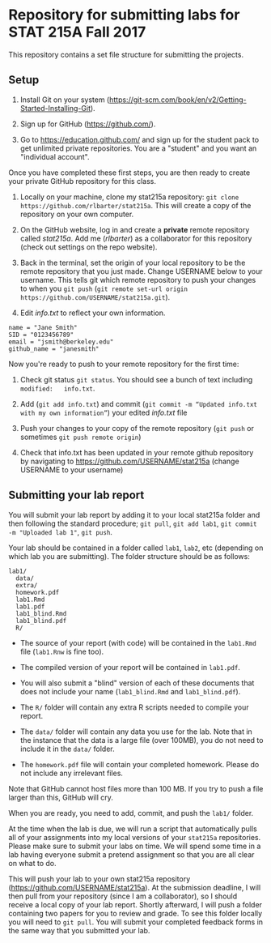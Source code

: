# Repository for submitting labs for STAT 215A Fall 2017

This repository contains a set file structure for submitting the projects.


## Setup



1. Install Git on your system (https://git-scm.com/book/en/v2/Getting-Started-Installing-Git).

1. Sign up for GitHub (https://github.com/).

1. Go to https://education.github.com/ and sign up for the student pack to get unlimited private repositories. You are a "student" and you want an "individual account".

Once you have completed these first steps, you are then ready to create your private GitHub repository for this class.

1. Locally on your machine, clone my stat215a repository: `git clone https://github.com/rlbarter/stat215a`. This will create a copy of the repository on your own computer.

1. On the GitHub website, log in and create a **private** remote repository called *stat215a*. Add me (*rlbarter*) as a collaborator for this repository (check out settings on the repo website).

1. Back in the terminal, set the origin of your local repository to be the remote repository that you just made. Change USERNAME below to your username. This tells git which remote repository to push your changes to when you `git push` (`git remote set-url origin https://github.com/USERNAME/stat215a.git`).

1. Edit *info.txt* to reflect your own information.

```
name = "Jane Smith"
SID = "0123456789"
email = "jsmith@berkeley.edu"
github_name = "janesmith"
```

Now you're ready to push to your remote repository for the first time:

1. Check git status `git status`. You should see a bunch of text including `modified:   info.txt`.

1. Add (`git add info.txt`) and commit (`git commit -m “Updated info.txt with my own information”`) your edited *info.txt* file

1. Push your changes to your copy of the remote repository (`git push` or sometimes `git push remote origin`)

1. Check that info.txt has been updated in your remote github repository by navigating to https://github.com/USERNAME/stat215a (change USERNAME to your username)


## Submitting your lab report

You will submit your lab report by adding it to your local stat215a folder and then following the standard procedure; `git pull`, `git add lab1`, `git commit -m "Uploaded lab 1"`, `git push`.

Your lab should be contained in a folder called `lab1`, `lab2`, etc (depending on which lab you are submitting). The folder structure should be as follows:


```
lab1/
  data/
  extra/
  homework.pdf
  lab1.Rmd
  lab1.pdf
  lab1_blind.Rmd
  lab1_blind.pdf
  R/
```



- The source of your report (with code) will be contained in the `lab1.Rmd` file (`lab1.Rnw` is fine too).

- The compiled version of your report will be contained in `lab1.pdf`.

- You will also submit a "blind" version of each of these documents that does not include your name (`lab1_blind.Rmd` and `lab1_blind.pdf`).

- The `R/` folder will contain any extra R scripts needed to compile your report.

- The `data/` folder will contain any data you use for the lab. Note that in the instance that the data is a large file (over 100MB), you do not need to include it in the `data/` folder.

- The `homework.pdf` file will contain your completed homework. Please do not include any irrelevant files.

Note that GitHub cannot host files more than 100 MB. If you try to push a file larger than this, GitHub will cry.

When you are ready, you need to add, commit, and push the `lab1/` folder.

At the time when the lab is due, we will run a script that automatically pulls all of your assignments into my local versions of your `stat215a` repositories. Please make sure to submit your labs on time. We will spend some time in a lab having everyone submit a pretend assignment so that you are all clear on what to do.


This will push your lab to your own stat215a repository (https://github.com/USERNAME/stat215a). At the submission deadline, I will then pull from your repository (since I am a collaborator), so I should receive a local copy of your lab report. Shortly afterward, I will push a folder containing two papers for you to review and grade. To see this folder locally you will need to `git pull`. You will submit your completed feedback forms in the same way that you submitted your lab.
